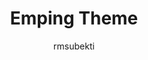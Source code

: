---
title: "Emping Theme"
github: https://github.com/rmsubekti/emping
demo: https://rmsubekti.github.io/emping/
author: rmsubekti
draft: true
ssg:
  - Jekyll
cms:
  - No Cms
---